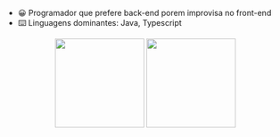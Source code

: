 - 😀  Programador que prefere back-end porem improvisa no front-end 
- ⌨️  Linguagens dominantes: Java, Typescript
<div align="center">
  <img height="160em" src="https://github-readme-stats.vercel.app/api?username=brayanJordan&show_icons=true&theme=dark&include_all_commits=true&count_private=true"/>
  <img height="160em" src="https://github-readme-stats.vercel.app/api/top-langs/?username=brayanJordan&layout=compact&langs_count=7&theme=dark"/>
</div>
